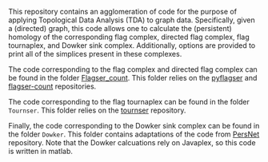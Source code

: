This repository contains an agglomeration of code for the purpose of applying Topological Data Analysis (TDA) to graph data. Specifically, given a (directed) graph, this code allows one to calculate the (persistent) homology of the corresponding flag complex, directed flag complex, flag tournaplex, and Dowker sink complex. Additionally, options are provided to print all of the simplices present in these complexes.

The code corresponding to the flag complex and directed flag complex can be found in the folder [Flagser_count](Flagser_count/README.md). This folder relies on the [pyflagser](https://github.com/giotto-ai/pyflagser) and [flagser-count](https://github.com/JasonPSmith/flagser-count) repositories.

The code corresponding to the flag tournaplex can be found in the folder `Tournser`.  This folder relies on the [tournser](https://github.com/JasonPSmith/tournser.git) repository.

Finally, the code corresponding to the Dowker sink complex can be found in the folder `Dowker`. This folder contains adaptations of the code from [PersNet](https://github.com/fmemoli/PersNet) repository. Note that the Dowker calcuations rely on Javaplex, so this code is written in matlab.
